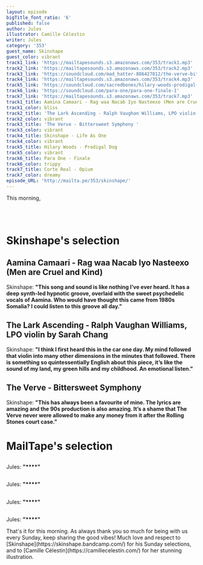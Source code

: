 ```yaml
---
layout: episode
bigTitle_font_ratio: '6'
published: false
author: Jules
illustrator: Camille Célestin
writer: Jules
category: '353'
guest_name: Skinshape
guest_color: vibrant
track1_link: 'https://mailtapesounds.s3.amazonaws.com/353/track1.mp3'
track2_link: 'https://mailtapesounds.s3.amazonaws.com/353/track2.mp3'
track3_link: 'https://soundcloud.com/mad_hatter-886427812/the-verve-bittersweet-symphony'
track4_link: 'https://mailtapesounds.s3.amazonaws.com/353/track4.mp3'
track5_link: 'https://soundcloud.com/sacredbones/hilary-woods-prodigal-dog'
track6_link: 'https://soundcloud.com/para-one/para-one-finale-1'
track7_link: 'https://mailtapesounds.s3.amazonaws.com/353/track7.mp3'
track1_title: Aamina Camaari - Rag waa Nacab Iyo Nasteexo (Men are Cruel and Kind)
track1_color: bliss
track2_title: 'The Lark Ascending - Ralph Vaughan Williams, LPO violin by Sarah Chang'
track2_color: vibrant
track3_title: 'The Verve - Bittersweet Symphony '
track3_color: vibrant
track4_title: Skinshape - Life As One
track4_color: vibrant
track5_title: Hilary Woods - Prodigal Dog
track5_color: vibrant
track6_title: Para One - Finale
track6_color: trippy
track7_title: Corte Real - Opium
track7_color: dreamy
episode_URL: 'http://mailta.pe/353/skinshape/'
---
```

<p id="introduction"> This morning, 
  
<br><br>
</p>


# Skinshape's selection


## Aamina Camaari - Rag waa Nacab Iyo Nasteexo (Men are Cruel and Kind)
Skinshape: **"**This song and sound is like nothing I’ve ever heard. It has a deep synth-led hypnotic groove, overlaid with the sweet psychedelic vocals of Aamina. Who would have thought this came from 1980s Somalia? I could listen to this groove all day.**"**

## The Lark Ascending - Ralph Vaughan Williams, LPO violin by Sarah Chang
Skinshape: **"**I think I first heard this in the car one day. My mind followed that violin into many other dimensions in the minutes that followed. There is something so quintessentially English about this piece, it’s like the sound of my land, my green hills and my childhood. An emotional listen.**"**

## The Verve - Bittersweet Symphony
Skinshape: **"**This has always been a favourite of mine. The lyrics are amazing and the 90s production is also amazing. It’s a shame that The Verve never were allowed to make any money from it after the Rolling Stones court case.**"**


# MailTape's selection

## 
Jules: **"****"**

## 
Jules: **"****"**

## 
Jules: **"****"**

## 
Jules: **"****"**



<p id="outroduction">That's it for this morning. As always thank you so much for being with us every Sunday, keep sharing the good vibes! Much love and respect to [Skinshape](https://skinshape.bandcamp.com/) for his Sunday selections, and to [Camille Célestin](https://camillecelestin.com/) for her stunning illustration. </p>
